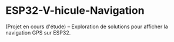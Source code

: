 # ESP32-V-hicule-Navigation
(Projet en cours d'étude) – Exploration de solutions pour afficher la navigation GPS sur ESP32.
